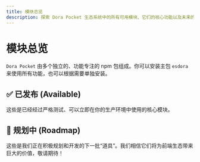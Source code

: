 ```yaml
---
title: 模块总览
description: 探索 Dora Pocket 生态系统中的所有可用模块、它们的核心功能以及未来的发展路线图。
---
```


<script setup>
const publishedCards = [
  {
    icon: '🛠️',
    title: '@esdora/kit',
    details: '一套经过严格测试、类型安全且绝对零依赖的 TypeScript 工具函数，为你的项目提供最稳定可靠的基础“道具”。',
    link: '/packages/kit/'
  },
  {
    icon: '🎨',
    title: '@esdora/color',
    details: '由业界最快、最科学的 `culori` 引擎驱动，提供从颜色转换、操作到可访问性分析的全套工具。',
    link: '/packages/color/'
  }
];

const roadmapCards = [
  {
    icon: '📅',
    title: '@esdora/date',
    details: '基于一个高性能的日期时间处理库进行二次封装，提供一套更简洁、更符合直觉的 API。'
  },
  {
    icon: '🪝',
    title: '@esdora/hooks',
    details: '精心设计的 Vue 和 React Hooks，专注于解决特定场景下的复杂状态逻辑。'
  }
];
</script>

# 模块总览

`Dora Pocket` 由多个独立的、功能专注的 npm 包组成。你可以安装主包 `esdora` 来使用所有功能，也可以根据需要单独安装。

## ✅ 已发布 (Available)

这些是已经经过严格测试、可以立即在你的生产环境中使用的核心模块。

<CardGrid :cards="publishedCards" />

## 🧭 规划中 (Roadmap)

这些是我们正在积极规划和开发的下一批“道具”。我们相信它们将为前端生态带来巨大的价值，敬请期待！

<CardGrid :cards="roadmapCards" />
